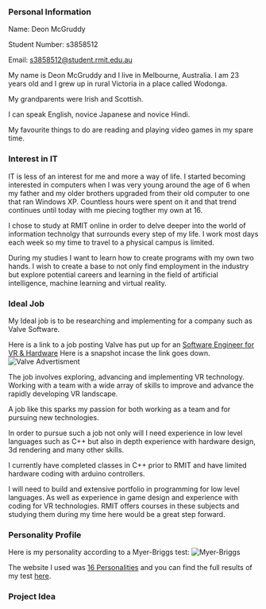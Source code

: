 ### Personal Information

Name: Deon McGruddy

Student Number: s3858512

Email: s3858512@student.rmit.edu.au

My name is Deon McGruddy and I live in Melbourne, Australia. I am 23 years old and I grew up in rural Victoria in a place called Wodonga.

My grandparents were Irish and Scottish.

I can speak English, novice Japanese and novice Hindi.  

My favourite things to do are reading and playing video games in my spare time.  

### Interest in IT

IT is less of an interest for me and more a way of life. I started becoming interested in computers when I was very young around the age of 6 when my father and my older brothers upgraded from their old computer to one that ran Windows XP. Countless hours were spent on it and that trend continues until today with me piecing togther my own at 16.

I chose to study at RMIT online in order to delve deeper into the world of information technolgy that surrounds every step of my life. I work most days each week so my time to travel to a physical campus is limited. 

During my studies I want to learn how to create programs with my own two hands. I wish to create a base to not only find employment in the industry but explore potential careers and learning in the field of artificial intelligence, machine learning and virtual reality. 

### Ideal Job

My Ideal job is to be researching and implementing for a company such as Valve Software.

Here is a link to a job posting Valve has put up for an [Software Engineer for VR & Hardware](https://www.valvesoftware.com/en/jobs?job_id=41)
Here is a snapshot incase the link goes down. 
![Valve Advertisment](https://i.imgur.com/T4S8ZXS.png)

The job involves exploring, advancing and implementing VR technology. Working with a team with a wide array of skills to improve and advance the rapidly developing VR landscape. 

A job like this sparks my passion for both working as a team and for pursuing new technologies. 

In order to pursue such a job not only will I need experience in low level languages such as C++ but also in depth experience with hardware design, 3d rendering and many other skills.

I currently have completed classes in C++ prior to RMIT and have limited hardware coding with arduino controllers.

I will need to build and extensive portfolio in programming for low level languages. As well as experience in game design and experience with coding for VR technologies. RMIT offers courses in these subjects and studying them during my time here would be a great step forward.

### Personality Profile

Here is my personality according to a Myer-Briggs test: 
![Myer-Briggs](https://i.imgur.com/I2i2Y1a.png)

The website I used was [16 Personalities](https://www.16personalities.com/) and you can find the full results of my test [here](https://www.16personalities.com/profiles/957f368a66407).


### Project Idea
